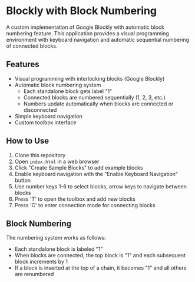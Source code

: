# Blockly with Block Numbering

A custom implementation of Google Blockly with automatic block numbering feature. This application provides a visual programming environment with keyboard navigation and automatic sequential numbering of connected blocks.

## Features

- Visual programming with interlocking blocks (Google Blockly)
- Automatic block numbering system
  - Each standalone block gets label "1"
  - Connected blocks are numbered sequentially (1, 2, 3, etc.)
  - Numbers update automatically when blocks are connected or disconnected
- Simple keyboard navigation
- Custom toolbox interface

## How to Use

1. Clone this repository
2. Open `index.html` in a web browser
3. Click "Create Sample Blocks" to add example blocks
4. Enable keyboard navigation with the "Enable Keyboard Navigation" button
5. Use number keys 1-6 to select blocks, arrow keys to navigate between blocks
6. Press 'T' to open the toolbox and add new blocks
7. Press 'C' to enter connection mode for connecting blocks

## Block Numbering

The numbering system works as follows:
- Each standalone block is labeled "1"
- When blocks are connected, the top block is "1" and each subsequent block increments by 1
- If a block is inserted at the top of a chain, it becomes "1" and all others are renumbered
